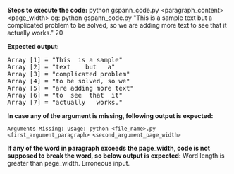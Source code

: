 **Steps to execute the code:**
python gspann_code.py <paragraph_content> <page_width>
eg: python gspann_code.py "This is a sample text but a complicated problem to be solved, so we are adding more text to see that it actually works." 20

**Expected output:** 
<pre>
Array [1] = "This  is a sample"
Array [2] = "text    but   a"
Array [3] = "complicated problem"
Array [4] = "to be solved, so we"
Array [5] = "are adding more text"
Array [6] = "to  see  that  it"
Array [7] = "actually   works."
</pre>


**In case any of the argument is missing, following output is expected:**

`Arguments Missing: Usage: python <file_name>.py <first_argument_paragraph> <second_argument_page_width>`


**If any of the word in paragraph exceeds the page_width, code is not supposed to break the word, so below output is expected:**
Word length is greater than page_width. Erroneous input.

